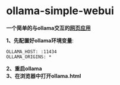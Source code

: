 # ollama-simple-webui
**一个简单的与ollama交互的[网页应用](http://www.baidu.com )**  

**1、先配置好ollama环境变量**:
```
OLLAMA_HOST: :11434
OLLAMA_ORIGINS: *
```
**2、重启ollama**  
**3、在浏览器中打开ollama.html**
